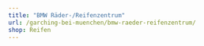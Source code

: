 ```yaml
---
title: "BMW Räder-/Reifenzentrum"
url: /garching-bei-muenchen/bmw-raeder-reifenzentrum/
shop: Reifen
---
```

